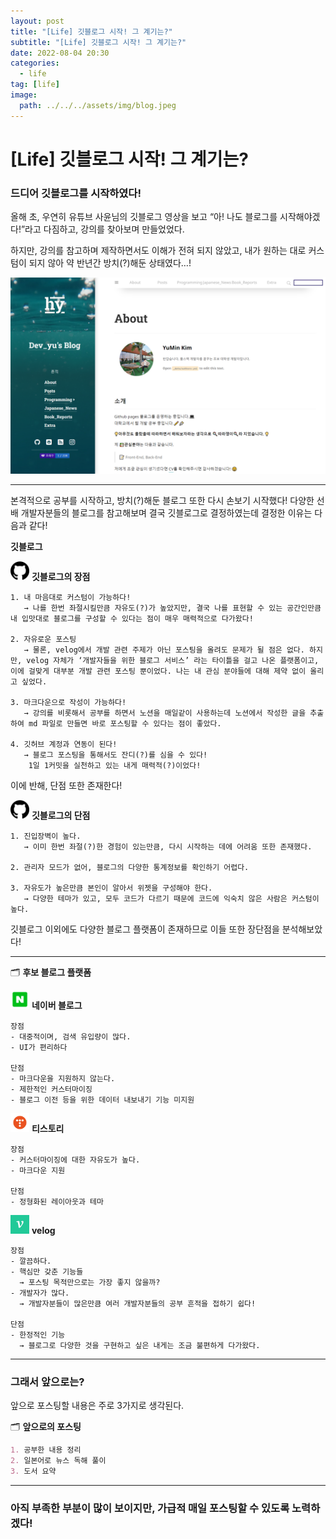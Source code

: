 ```yaml
---
layout: post
title: "[Life] 깃블로그 시작! 그 계기는?"
subtitle: "[Life] 깃블로그 시작! 그 계기는?"
date: 2022-08-04 20:30
categories:
  - life
tag: [life]
image:
  path: ../../../assets/img/blog.jpeg
---
```


# [Life] 깃블로그 시작! 그 계기는?

### 드디어 깃블로그를 시작하였다!

올해 초, 우연히 유튜브 사윤님의 깃블로그 영상을 보고 “아! 나도 블로그를 시작해야겠다!”라고 다짐하고, 강의를 찾아보며 만들었었다.

하지만, 강의를 참고하며 제작하면서도 이해가 전혀 되지 않았고, 내가 원하는 대로 커스텀이 되지 않아 약 반년간 방치(?)해둔 상태였다…!

![before_blog.png](../../assets/img/life/2022-08-04-life-blog-start/before_blog.png)

---

본격적으로 공부를 시작하고, 방치(?)해둔 블로그 또한 다시 손보기 시작했다! 다양한 선배 개발자분들의 블로그를 참고해보며 결국 깃블로그로 결정하였는데 결정한 이유는 다음과 같다!

**깃블로그**

<img src="../../assets/img/githublogo.png" alt="github_logo" width="30px" /> **깃블로그의 장점**

```
1. 내 마음대로 커스텀이 가능하다!
   → 나를 한번 좌절시킬만큼 자유도(?)가 높았지만, 결국 나를 표현할 수 있는 공간인만큼 내 입맛대로 블로그를 구성할 수 있다는 점이 매우 매력적으로 다가왔다!

2. 자유로운 포스팅
   → 물론, velog에서 개발 관련 주제가 아닌 포스팅을 올려도 문제가 될 점은 없다. 하지만, velog 자체가 ‘개발자들을 위한 블로그 서비스’ 라는 타이틀을 걸고 나온 플랫폼이고, 이에 걸맞게 대부분 개발 관련 포스팅 뿐이었다. 나는 내 관심 분야들에 대해 제약 없이 올리고 싶었다.

3. 마크다운으로 작성이 가능하다!
   → 강의를 비롯해서 공부를 하면서 노션을 매일같이 사용하는데 노션에서 작성한 글을 추출하여 md 파일로 만들면 바로 포스팅할 수 있다는 점이 좋았다.

4. 깃허브 계정과 연동이 된다!
   → 블로그 포스팅을 통해서도 잔디(?)를 심을 수 있다!
    1일 1커밋을 실천하고 있는 내게 매력적(?)이었다!
```

이에 반해, 단점 또한 존재한다!

<img src="../../assets/img/githublogo.png" alt="github_logo" width="30px" /> **깃블로그의 단점**

```
1. 진입장벽이 높다.
   → 이미 한번 좌절(?)한 경험이 있는만큼, 다시 시작하는 데에 어려움 또한 존재했다.

2. 관리자 모드가 없어, 블로그의 다양한 통계정보를 확인하기 어렵다.

3. 자유도가 높은만큼 본인이 알아서 위젯을 구성해야 한다.
   → 다양한 테마가 있고, 모두 코드가 다르기 때문에 코드에 익숙치 않은 사람은 커스텀이 높다.
```

깃블로그 이외에도 다양한 블로그 플랫폼이 존재하므로 이들 또한 장단점을 분석해보았다!

---

🗂️ **후보 블로그 플랫폼**

<img src="../../assets/img/life/2022-08-04-life-blog-start/naverlogo.png" alt="naver_logo" width="30px" /> **네이버 블로그**

```
장점
- 대중적이며, 검색 유입량이 많다.
- UI가 편리하다

단점
- 마크다운을 지원하지 않는다.
- 제한적인 커스터마이징
- 블로그 이전 등을 위한 데이터 내보내기 기능 미지원
```

<img src="../../assets/img/life/2022-08-04-life-blog-start/tistorylogo.png" alt="tistory_logo" width="30px" /> **티스토리**

```
장점
- 커스터마이징에 대한 자유도가 높다.
- 마크다운 지원

단점
- 정형화된 레이아웃과 테마
```

<img src="../../assets/img/life/2022-08-04-life-blog-start/veloglogo.png" alt="velog_logo" width="30px" /> **velog**

```
장점
- 깔끔하다.
- 핵심만 갖춘 기능들
  → 포스팅 목적만으로는 가장 좋지 않을까?
- 개발자가 많다.
  → 개발자분들이 많은만큼 여러 개발자분들의 공부 흔적을 접하기 쉽다!

단점
- 한정적인 기능
  → 블로그로 다양한 것을 구현하고 싶은 내게는 조금 불편하게 다가왔다.
```

---

### 그래서 앞으로는?

앞으로 포스팅할 내용은 주로 3가지로 생각된다.

🗂️ **앞으로의 포스팅**

```md
1. 공부한 내용 정리
2. 일본어로 뉴스 독해 풀이
3. 도서 요약
```

---

### **아직 부족한 부분이 많이 보이지만, 가급적 매일 포스팅할 수 있도록 노력하겠다!**

